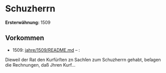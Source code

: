# Schuzherrn

**Ersterwähnung:** 1509

## Vorkommen
- 1509: [jahre/1509/README.md](../jahre/1509/README.md) – :

Dieweil der Rat den Kurfürſten zn Sachſen zum
Schuzherrn gehabt, beſagen die Rechnungen, daß Jhren
Kurf...
